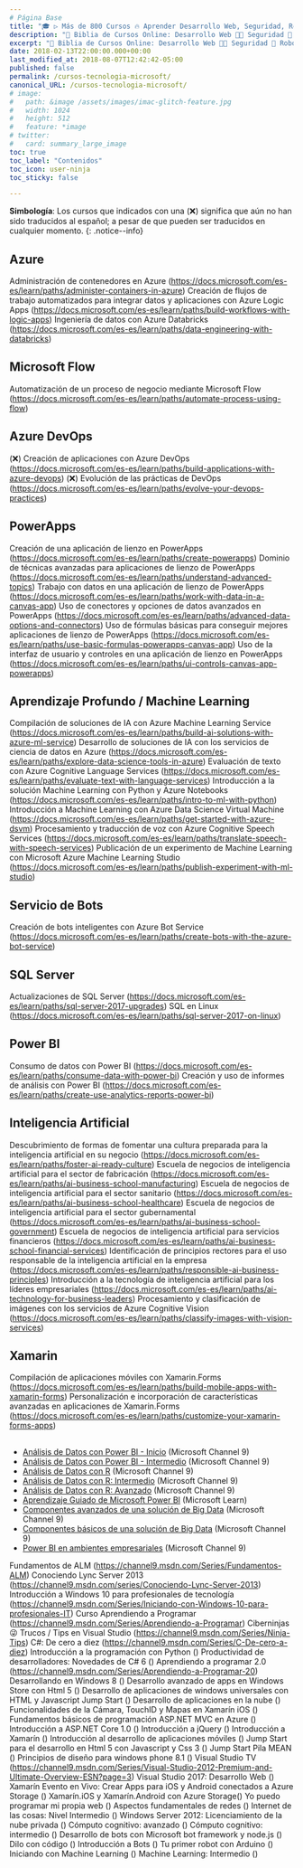 ```yaml
---
# Página Base
title: "🎓 ▷ Más de 800 Cursos 🔥 Aprender Desarrollo Web, Seguridad, Robótica, Blockchain, Domótica"
description: "🚀 Biblia de Cursos Online: Desarrollo Web 👩‍💻 Seguridad 🔐 Robótica 🤖 Redes 🕸 Criptomonedas 🏠 Domótica 💻 & Más ¡💥 100% GRATIS y en ESPAÑOL 💥!"
excerpt: "🚀 Biblia de Cursos Online: Desarrollo Web 👩‍💻 Seguridad 🔐 Robótica 🤖 Redes 🕸 Criptomonedas 🏠 Domótica 💻 & Más ¡💥 100% GRATIS y en ESPAÑOL 💥!"
date: 2018-02-13T22:00:00.000+00:00
last_modified_at: 2018-08-07T12:42:42-05:00
published: false
permalink: /cursos-tecnologia-microsoft/
canonical_URL: /cursos-tecnologia-microsoft/
# image: 
#   path: &image /assets/images/imac-glitch-feature.jpg
#   width: 1024
#   height: 512
#   feature: *image
# twitter:
#   card: summary_large_image
toc: true
toc_label: "Contenidos"
toc_icon: user-ninja
toc_sticky: false

---
```

<!-- CURSOS AGREGADOS DESDE AQUI: https://docs.microsoft.com/es-es/learn/browse/?resource_type=learning%20path&page=2 
mME HE QUEDADO A PARTIR DE CREACIÓN DE UNA APLICACIÓN CONTROLADA POR MODELOS EN POWERAPPS -->
**Simbología**: Los cursos que indicados con una (❌) significa que aún no han sido traducidos al español; a pesar de que pueden ser traducidos en cualquier momento. 
{: .notice--info}

## Azure

Administración de contenedores en Azure (https://docs.microsoft.com/es-es/learn/paths/administer-containers-in-azure)
Creación de flujos de trabajo automatizados para integrar datos y aplicaciones con Azure Logic Apps (https://docs.microsoft.com/es-es/learn/paths/build-workflows-with-logic-apps)
Ingeniería de datos con Azure Databricks (https://docs.microsoft.com/es-es/learn/paths/data-engineering-with-databricks)

## Microsoft Flow

Automatización de un proceso de negocio mediante Microsoft Flow (https://docs.microsoft.com/es-es/learn/paths/automate-process-using-flow)

## Azure DevOps

(❌) Creación de aplicaciones con Azure DevOps (https://docs.microsoft.com/es-es/learn/paths/build-applications-with-azure-devops)
(❌) Evolución de las prácticas de DevOps (https://docs.microsoft.com/es-es/learn/paths/evolve-your-devops-practices)

## PowerApps

Creación de una aplicación de lienzo en PowerApps (https://docs.microsoft.com/es-es/learn/paths/create-powerapps)
Dominio de técnicas avanzadas para aplicaciones de lienzo de PowerApps (https://docs.microsoft.com/es-es/learn/paths/understand-advanced-topics)
Trabajo con datos en una aplicación de lienzo de PowerApps (https://docs.microsoft.com/es-es/learn/paths/work-with-data-in-a-canvas-app)
Uso de conectores y opciones de datos avanzados en PowerApps (https://docs.microsoft.com/es-es/learn/paths/advanced-data-options-and-connectors)
Uso de fórmulas básicas para conseguir mejores aplicaciones de lienzo de PowerApps (https://docs.microsoft.com/es-es/learn/paths/use-basic-formulas-powerapps-canvas-app)
Uso de la interfaz de usuario y controles en una aplicación de lienzo en PowerApps (https://docs.microsoft.com/es-es/learn/paths/ui-controls-canvas-app-powerapps)

## Aprendizaje Profundo / Machine Learning

Compilación de soluciones de IA con Azure Machine Learning Service (https://docs.microsoft.com/es-es/learn/paths/build-ai-solutions-with-azure-ml-service)
Desarrollo de soluciones de IA con los servicios de ciencia de datos en Azure (https://docs.microsoft.com/es-es/learn/paths/explore-data-science-tools-in-azure)
Evaluación de texto con Azure Cognitive Language Services (https://docs.microsoft.com/es-es/learn/paths/evaluate-text-with-language-services)
Introducción a la solución Machine Learning con Python y Azure Notebooks (https://docs.microsoft.com/es-es/learn/paths/intro-to-ml-with-python)
Introducción a Machine Learning con Azure Data Science Virtual Machine (https://docs.microsoft.com/es-es/learn/paths/get-started-with-azure-dsvm)
Procesamiento y traducción de voz con Azure Cognitive Speech Services (https://docs.microsoft.com/es-es/learn/paths/translate-speech-with-speech-services)
Publicación de un experimento de Machine Learning con Microsoft Azure Machine Learning Studio (https://docs.microsoft.com/es-es/learn/paths/publish-experiment-with-ml-studio)

## Servicio de Bots

Creación de bots inteligentes con Azure Bot Service (https://docs.microsoft.com/es-es/learn/paths/create-bots-with-the-azure-bot-service)

## SQL Server

Actualizaciones de SQL Server (https://docs.microsoft.com/es-es/learn/paths/sql-server-2017-upgrades)
SQL en Linux (https://docs.microsoft.com/es-es/learn/paths/sql-server-2017-on-linux)

## Power BI

Consumo de datos con Power BI (https://docs.microsoft.com/es-es/learn/paths/consume-data-with-power-bi)
Creación y uso de informes de análisis con Power BI (https://docs.microsoft.com/es-es/learn/paths/create-use-analytics-reports-power-bi)

## Inteligencia Artificial

Descubrimiento de formas de fomentar una cultura preparada para la inteligencia artificial en su negocio (https://docs.microsoft.com/es-es/learn/paths/foster-ai-ready-culture)
Escuela de negocios de inteligencia artificial para el sector de fabricación (https://docs.microsoft.com/es-es/learn/paths/ai-business-school-manufacturing)
Escuela de negocios de inteligencia artificial para el sector sanitario (https://docs.microsoft.com/es-es/learn/paths/ai-business-school-healthcare)
Escuela de negocios de inteligencia artificial para el sector gubernamental (https://docs.microsoft.com/es-es/learn/paths/ai-business-school-government)
Escuela de negocios de inteligencia artificial para servicios financieros (https://docs.microsoft.com/es-es/learn/paths/ai-business-school-financial-services)
Identificación de principios rectores para el uso responsable de la inteligencia artificial en la empresa (https://docs.microsoft.com/es-es/learn/paths/responsible-ai-business-principles)
Introducción a la tecnología de inteligencia artificial para los líderes empresariales (https://docs.microsoft.com/es-es/learn/paths/ai-technology-for-business-leaders)
Procesamiento y clasificación de imágenes con los servicios de Azure Cognitive Vision (https://docs.microsoft.com/es-es/learn/paths/classify-images-with-vision-services)

## Xamarin

Compilación de aplicaciones móviles con Xamarin.Forms (https://docs.microsoft.com/es-es/learn/paths/build-mobile-apps-with-xamarin-forms)
Personalización e incorporación de características avanzadas en aplicaciones de Xamarin.Forms (https://docs.microsoft.com/es-es/learn/paths/customize-your-xamarin-forms-apps)

## 
## 
## 



<!-- cursos de NOTEPAD: PUBLICACIONES FACEBOOK -->
* [Análisis de Datos con Power BI - Inicio](/curso-iniciando-power-bi-microsoft-tv) (Microsoft Channel 9)
* [Análisis de Datos con Power BI - Intermedio](/curso-analisis-datos-power-bi-intermedio-microsoft-tv) (Microsoft Channel 9)
* [Análisis de Datos con R](/curso-analisis-datos-r-microsoft-tv) (Microsoft Channel 9)
* [Análisis de Datos con R: Intermedio](/curso-analisis-datos-r-intermedio-microsoft-tv) (Microsoft Channel 9)
* [Análisis de Datos con R: Avanzado](/curso-analisis-datos-r-avanzado-microsoft-tv) (Microsoft Channel 9)
* [Aprendizaje Guiado de Microsoft Power BI](https://docs.microsoft.com/es-es/power-bi/guided-learning) (Microsoft Learn)
* [Componentes avanzados de una solución de Big Data](/curso-componentes-avanzados-solucion-big-data-microsoft-tv) (Microsoft Channel 9)
* [Componentes básicos de una solución de Big Data](/curso-componentes-basicos-solucion-big-data-microsoft-tv) (Microsoft Channel 9)
* [Power BI en ambientes empresariales](/curso-power-bi-ambientes-empresariales-microsoft-tv) (Microsoft Channel 9)



<!-- VOY POR AQUI. FALTA DESDE AQUI HASTA ABAJO 👇👇👇👇👇👇 -->
<!-- SEGUIR BUSCANDO LOS VIDEOS AQUI: https://channel9.msdn.com -->






Fundamentos de ALM (https://channel9.msdn.com/Series/Fundamentos-ALM)
Conociendo Lync Server 2013 (https://channel9.msdn.com/series/Conociendo-Lync-Server-2013)
Introducción a Windows 10 para profesionales de tecnología (https://channel9.msdn.com/Series/Iniciando-con-Windows-10-para-profesionales-IT)
Curso Aprendiendo a Programar (https://channel9.msdn.com/Series/Aprendiendo-a-Programar)
Ciberninjas 😜 Trucos / Tips en Visual Studio (https://channel9.msdn.com/Series/Ninja-Tips)
C#: De cero a diez (https://channel9.msdn.com/Series/C-De-cero-a-diez)
Introducción a la programación con Python ()
Productividad de desarrolladores: Novedades de C# 6 ()
Aprendiendo a programar 2.0 (https://channel9.msdn.com/Series/Aprendiendo-a-Programar-20)
Desarrollando en Windows 8 ()
Desarrollo avanzado de apps en Windows Store con Html 5 ()
Desarrollo de aplicaciones de windows universales con HTML y Javascript Jump Start ()
Desarrollo de aplicaciones en la nube ()
Funcionalidades de la Cámara, TouchID y Mapas en Xamarín iOS ()
Fundamentos básicos de programación ASP.NET MVC en Azure ()
Introducción a ASP.NET Core 1.0 ()
Introducción a jQuery ()
Introducción a Xamarín ()
Introducción al desarrollo de aplicaciones móviles ()
Jump Start para el desarrollo en Html 5 con Javascript y Css 3 ()
Jump Start Pila MEAN ()
Principios de diseño para windows phone 8.1 ()
Visual Studio TV (https://channel9.msdn.com/Series/Visual-Studio-2012-Premium-and-Ultimate-Overview-ESN?page=3)
Visual Studio 2017: Desarrollo Web ()
Xamarín Evento en Vivo: Crear Apps para iOS y Android conectados a Azure Storage ()
Xamarín.iOS y Xamarín.Android con Azure Storage()
Yo puedo programar mi propia web ()
Aspectos fundamentales de redes ()
Internet de las cosas: Nivel Intermedio ()
Windows Server 2012: Licenciamiento de la nube privada ()
Cómputo cognitivo: avanzado ()
Cómputo cognitivo: intermedio ()
Desarrollo de bots con Microsoft bot framework y node.js ()
Dilo con código ()
Introducción a Bots ()
Tu primer robot con Arduino ()
Iniciando con Machine Learning ()
Machine Learning: Intermedio ()